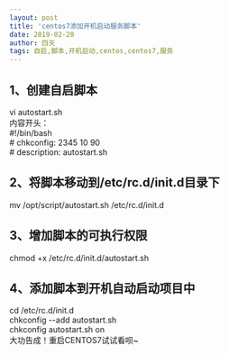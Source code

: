 ```yaml
---
layout: post
title: 'centos7添加开机启动服务脚本'
date: 2019-02-20
author: 四天
tags: 自启,脚本,开机启动,centos,centos7,服务 
---
```


## 1、创建自启脚本 ##
vi autostart.sh  
内容开头：  
    #!/bin/bash  
    # chkconfig: 2345 10 90   
    # description: autostart.sh
## 2、将脚本移动到/etc/rc.d/init.d目录下 ##
mv /opt/script/autostart.sh /etc/rc.d/init.d
## 3、增加脚本的可执行权限 ##
chmod +x /etc/rc.d/init.d/autostart.sh
## 4、添加脚本到开机自动启动项目中 ##
cd /etc/rc.d/init.d  
chkconfig --add autostart.sh  
chkconfig autostart.sh on  
大功告成！重启CENTOS7试试看呗~